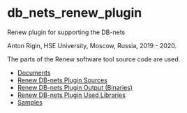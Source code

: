 # db_nets_renew_plugin
Renew plugin for supporting the DB-nets

Anton Rigin, HSE University, Moscow, Russia, 2019 - 2020.

The parts of the Renew software tool source code are used.

* [Documents](https://github.com/Glost/db_nets_renew_plugin/tree/master/root/docs)
* [Renew DB-nets Plugin Sources](https://github.com/Glost/db_nets_renew_plugin/tree/master/root/prj/sol/projects/renew2.5source/renew2.5/src/DBNets)
* [Renew DB-nets Plugin Output (Binaries)](https://github.com/Glost/db_nets_renew_plugin/tree/master/root/prj/sol/output)
* [Renew DB-nets Plugin Used Libraries](https://github.com/Glost/db_nets_renew_plugin/tree/master/root/prj/sol/lib)
* [Samples](https://github.com/Glost/db_nets_renew_plugin/tree/master/root/prj/sol/samples)

